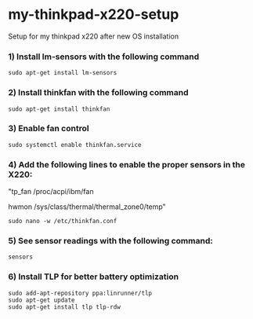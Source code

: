 # my-thinkpad-x220-setup
Setup for my thinkpad x220 after new OS installation

### 1) Install lm-sensors with the following command

```sudo apt-get install lm-sensors```

### 2) Install thinkfan with the following command

```sudo apt-get install thinkfan```

### 3) Enable fan control

```sudo systemctl enable thinkfan.service```

### 4) Add the following lines to enable the proper sensors in the X220:

"tp_fan /proc/acpi/ibm/fan

hwmon /sys/class/thermal/thermal_zone0/temp"

```sudo nano -w /etc/thinkfan.conf```

### 5) See sensor readings with the following command:

```sensors```

### 6) Install TLP for better battery optimization

```
sudo add-apt-repository ppa:linrunner/tlp
sudo apt-get update
sudo apt-get install tlp tlp-rdw
```
